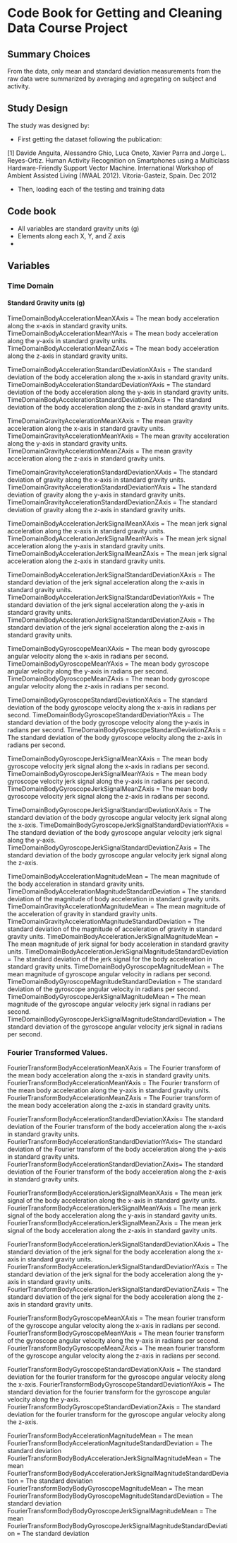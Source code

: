 Code Book for Getting and Cleaning Data Course Project
========================================================

## Summary Choices
 From the  data, only mean and standard deviation measurements from the raw data were summarized by averaging and agregating on subject and activity.


## Study Design
 The study was designed by:
* First getting the dataset following the publication:

[1] Davide Anguita, Alessandro Ghio, Luca Oneto, Xavier Parra and Jorge L. Reyes-Ortiz. Human Activity Recognition on Smartphones using a Multiclass Hardware-Friendly Support Vector Machine. International Workshop of Ambient Assisted Living (IWAAL 2012). Vitoria-Gasteiz, Spain. Dec 2012

* Then, loading each of the testing and training data
## Code book

* All variables are standard gravity units (g)
* Elements along each X, Y, and Z axis 
* 

## Variables
### Time Domain
#### Standard Gravity units (g)
 TimeDomainBodyAccelerationMeanXAxis = The mean body acceleration along the x-axis in standard gravity units.
 TimeDomainBodyAccelerationMeanYAxis = The mean body acceleration along the y-axis in standard gravity units.
 TimeDomainBodyAccelerationMeanZAxis = The mean body acceleration along the z-axis in standard gravity units.

 TimeDomainBodyAccelerationStandardDeviationXAxis = The standard deviation of the body acceleration along the x-axis in standard gravity units.
 TimeDomainBodyAccelerationStandardDeviationYAxis = The standard deviation of the body acceleration along the y-axis in standard gravity units.
 TimeDomainBodyAccelerationStandardDeviationZAxis = The standard deviation of the body acceleration along the z-axis in standard gravity units.

 TimeDomainGravityAccelerationMeanXAxis = The mean gravity acceleration along the x-axis in standard gravity units.
 TimeDomainGravityAccelerationMeanYAxis = The mean gravity acceleration along the y-axis in standard gravity units.
 TimeDomainGravityAccelerationMeanZAxis = The mean gravity acceleration along the z-axis in standard gravity units.

 TimeDomainGravityAccelerationStandardDeviationXAxis = The standard deviation of gravity along the x-axis in standard gravity units.
 TimeDomainGravityAccelerationStandardDeviationYAxis = The standard deviation of gravity along the y-axis in standard gravity units.
 TimeDomainGravityAccelerationStandardDeviationZAxis = The standard deviation of gravity along the z-axis in standard gravity units.

 TimeDomainBodyAccelerationJerkSignalMeanXAxis = The mean jerk signal acceleration along the x-axis in standard gravity units.
 TimeDomainBodyAccelerationJerkSignalMeanYAxis = The mean jerk signal acceleration along the y-axis in standard gravity units.
 TimeDomainBodyAccelerationJerkSignalMeanZAxis = The mean jerk signal acceleration along the z-axis in standard gravity units.

 TimeDomainBodyAccelerationJerkSignalStandardDeviationXAxis = The standard deviation of the jerk signal acceleration along the x-axis in standard gravity units.
 TimeDomainBodyAccelerationJerkSignalStandardDeviationYAxis = The standard deviation of the jerk signal acceleration along the y-axis in standard gravity units.
 TimeDomainBodyAccelerationJerkSignalStandardDeviationZAxis = The standard deviation of the jerk signal acceleration along the z-axis in standard gravity units.

 TimeDomainBodyGyroscopeMeanXAxis = The mean body gyroscope angular velocity along the x-axis in radians per second.
 TimeDomainBodyGyroscopeMeanYAxis = The mean body gyroscope angular velocity along the y-axis in radians per second.
 TimeDomainBodyGyroscopeMeanZAxis = The mean body gyroscope angular velocity along the z-axis in radians per second.

 TimeDomainBodyGyroscopeStandardDeviationXAxis = The standard deviation of the body gyroscope velocity along the x-axis in radians per second.
 TimeDomainBodyGyroscopeStandardDeviationYAxis = The standard deviation of the body gyroscope velocity along the y-axis in radians per second.
 TimeDomainBodyGyroscopeStandardDeviationZAxis = The standard deviation of the body gyroscope velocity along the z-axis in radians per second.

 TimeDomainBodyGyroscopeJerkSignalMeanXAxis = The mean body gyroscope velocity jerk signal along the x-axis in radians per second.
 TimeDomainBodyGyroscopeJerkSignalMeanYAxis = The mean body gyroscope velocity jerk signal along the y-axis in radians per second.
 TimeDomainBodyGyroscopeJerkSignalMeanZAxis = The mean body gyroscope velocity jerk signal along the z-axis in radians per second.

 TimeDomainBodyGyroscopeJerkSignalStandardDeviationXAxis = The standard deviation of the body gyroscope angular velocity jerk signal along the x-axis.
 TimeDomainBodyGyroscopeJerkSignalStandardDeviationYAxis = The standard deviation of the body gyroscope angular velocity jerk signal along the y-axis.
 TimeDomainBodyGyroscopeJerkSignalStandardDeviationZAxis = The standard deviation of the body gyroscope angular velocity jerk signal along the z-axis.

 TimeDomainBodyAccelerationMagnitudeMean = The mean magnitude of the body acceleration in standard gravity units.
 TimeDomainBodyAccelerationMagnitudeStandardDeviation = The standard deviation of the magnitude of body acceleration in standard gravity units.
 TimeDomainGravityAccelerationMagnitudeMean = The mean magnitude of the acceleration of gravity in standard gravity units.
 TimeDomainGravityAccelerationMagnitudeStandardDeviation = The standard deviation of the magnitude of acceleration of gravity in standard gravity units.
 TimeDomainBodyAccelerationJerkSignalMagnitudeMean = The mean magnitude of jerk signal for body acceleration in standard gravity units.
 TimeDomainBodyAccelerationJerkSignalMagnitudeStandardDeviation = The standard deviation of the jerk signal for the body acceleration in standard gravity units.
 TimeDomainBodyGyroscopeMagnitudeMean = The mean magnitude of gyroscope angular velocity in radians per second.
 TimeDomainBodyGyroscopeMagnitudeStandardDeviation = The standard deviation of the gyroscope angular velocity in radians per second.
 TimeDomainBodyGyroscopeJerkSignalMagnitudeMean = The mean magnitude of the gyroscope angular velocity jerk signal in radians per second.
 TimeDomainBodyGyroscopeJerkSignalMagnitudeStandardDeviation = The standard deviation of the gyroscope angular velocity jerk signal in radians per second.

### Fourier Transformed Values.
 FourierTransformBodyAccelerationMeanXAxis = The Fourier transform of the mean body acceleration along the x-axis in standard gravity units.
 FourierTransformBodyAccelerationMeanYAxis = The Fourier transform of the mean body acceleration along the y-axis in standard gravity units.
 FourierTransformBodyAccelerationMeanZAxis = The Fourier transform of the mean body acceleration along the z-axis in standard gravity units.

 FourierTransformBodyAccelerationStandardDeviationXAxis= The standard deviation of the Fourier transform of the body acceleration along the x-axis in standard gravity units.
 FourierTransformBodyAccelerationStandardDeviationYAxis= The standard deviation of the Fourier transform of the body acceleration along the y-axis in standard gravity units.
 FourierTransformBodyAccelerationStandardDeviationZAxis= The standard deviation of the Fourier transform of the body acceleration along the z-axis in standard gravity units.

 FourierTransformBodyAccelerationJerkSignalMeanXAxis = The mean jerk signal of the body acceleration along the x-axis in standard gavity units.
 FourierTransformBodyAccelerationJerkSignalMeanYAxis = The mean jerk signal of the body acceleration along the y-axis in standard gavity units.
 FourierTransformBodyAccelerationJerkSignalMeanZAxis = The mean jerk signal of the body acceleration along the z-axis in standard gavity units.

 FourierTransformBodyAccelerationJerkSignalStandardDeviationXAxis = The standard deviation of the jerk signal for the body acceleration along the x-axis in standard gravity units.
 FourierTransformBodyAccelerationJerkSignalStandardDeviationYAxis = The standard deviation of the jerk signal for the body acceleration along the y-axis in standard gravity units.
 FourierTransformBodyAccelerationJerkSignalStandardDeviationZAxis = The standard deviation of the jerk signal for the body acceleration along the z-axis in standard gravity units.

 FourierTransformBodyGyroscopeMeanXAxis = The mean fourier transform of the gyroscope angular velocity along the x-axis in radians per second.
 FourierTransformBodyGyroscopeMeanYAxis = The mean fourier transform of the gyroscope angular velocity along the y-axis in radians per second.
 FourierTransformBodyGyroscopeMeanZAxis = The mean fourier transform of the gyroscope angular velocity along the z-axis in radians per second.

 FourierTransformBodyGyroscopeStandardDeviationXAxis = The standard deviation for the fourier transform for the gyroscope angular velocity along the x-axis.
 FourierTransformBodyGyroscopeStandardDeviationYAxis = The standard deviation for the fourier transform for the gyroscope angular velocity along the y-axis.
 FourierTransformBodyGyroscopeStandardDeviationZAxis = The standard deviation for the fourier transform for the gyroscope angular velocity along the z-axis.

 FourierTransformBodyAccelerationMagnitudeMean = The mean
 FourierTransformBodyAccelerationMagnitudeStandardDeviation = The standard deviation 
 FourierTransformBodyBodyAccelerationJerkSignalMagnitudeMean = The mean
 FourierTransformBodyBodyAccelerationJerkSignalMagnitudeStandardDeviation = The standard deviation 
 FourierTransformBodyBodyGyroscopeMagnitudeMean = The mean
 FourierTransformBodyBodyGyroscopeMagnitudeStandardDeviation = The standard deviation 
 FourierTransformBodyBodyGyroscopeJerkSignalMagnitudeMean = The mean
 FourierTransformBodyBodyGyroscopeJerkSignalMagnitudeStandardDeviation = The standard deviation 

